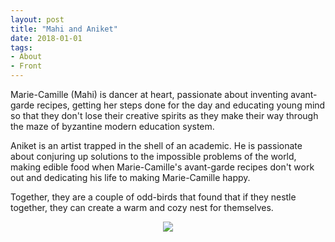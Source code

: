 ```yaml
---
layout: post
title: "Mahi and Aniket"
date: 2018-01-01
tags: 
- About
- Front
---
```


Marie-Camille (Mahi) is dancer at heart, passionate about inventing avant-garde recipes, getting her steps done for the day and educating young mind so that they don't lose their creative spirits as they make their way through the maze of byzantine modern education system.

Aniket is an artist trapped in the shell of an academic. He is passionate about conjuring up solutions to the impossible problems of the world, making edible food when Marie-Camille's avant-garde recipes don't work out and dedicating his life to making Marie-Camille happy.

Together, they are a couple of odd-birds that found that if they nestle together, they can create a warm and cozy nest for themselves.


<p align="center">
  <img src="https://mahiwedsaniket.github.io/pictures/manda2.jpg"><br>
</p>


<!-- <p align="center">
<a target="_blank" href="http://www.aniket.co.uk/">
  <img src="https://mahiwedsaniket.github.io/pictures/manda2.jpg"><br>
  </a>
</p> -->